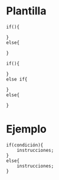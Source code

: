 # Plantilla
```
if(){
	
}
else{
	
}
```
```
if(){
	
}
else if{
	
}
else{
	
}
```
# Ejemplo
```
if(condición){
	instrucciones;
}
else{
	instrucciones;
}
```